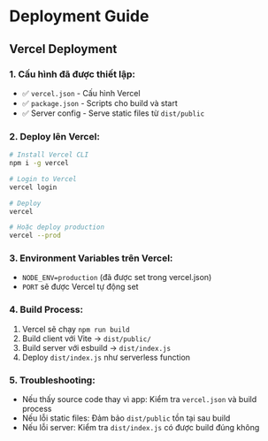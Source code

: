 # Deployment Guide

## Vercel Deployment

### 1. Cấu hình đã được thiết lập:
- ✅ `vercel.json` - Cấu hình Vercel
- ✅ `package.json` - Scripts cho build và start
- ✅ Server config - Serve static files từ `dist/public`

### 2. Deploy lên Vercel:

```bash
# Install Vercel CLI
npm i -g vercel

# Login to Vercel
vercel login

# Deploy
vercel

# Hoặc deploy production
vercel --prod
```

### 3. Environment Variables trên Vercel:
- `NODE_ENV=production` (đã được set trong vercel.json)
- `PORT` sẽ được Vercel tự động set

### 4. Build Process:
1. Vercel sẽ chạy `npm run build`
2. Build client với Vite → `dist/public/`
3. Build server với esbuild → `dist/index.js`
4. Deploy `dist/index.js` như serverless function

### 5. Troubleshooting:
- Nếu thấy source code thay vì app: Kiểm tra `vercel.json` và build process
- Nếu lỗi static files: Đảm bảo `dist/public` tồn tại sau build
- Nếu lỗi server: Kiểm tra `dist/index.js` có được build đúng không
